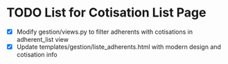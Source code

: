 # TODO List for Cotisation List Page

- [x] Modify gestion/views.py to filter adherents with cotisations in adherent_list view
- [x] Update templates/gestion/liste_adherents.html with modern design and cotisation info
